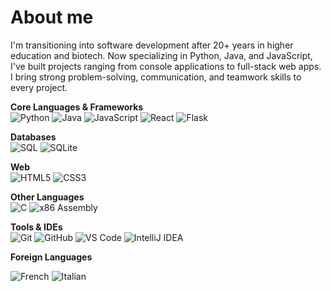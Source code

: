 # About me

I'm transitioning into software development after 20+ years in higher education and biotech. Now specializing in Python, Java, and JavaScript, I've built projects ranging from console applications to full-stack web apps. I bring strong problem-solving, communication, and teamwork skills to every project.

**Core Languages & Frameworks**  
![Python](https://img.shields.io/badge/Python-3776AB?style=for-the-badge&logo=python&logoColor=white)
![Java](https://img.shields.io/badge/Java-007396?style=for-the-badge&logo=java&logoColor=white)
![JavaScript](https://img.shields.io/badge/JavaScript-F7DF1E?style=for-the-badge&logo=javascript&logoColor=black)
![React](https://img.shields.io/badge/React-20232A?style=for-the-badge&logo=react&logoColor=61DAFB)
![Flask](https://img.shields.io/badge/Flask-000000?style=for-the-badge&logo=flask&logoColor=white)

**Databases**  
![SQL](https://img.shields.io/badge/SQL-4479A1?style=for-the-badge&logo=postgresql&logoColor=white)
![SQLite](https://img.shields.io/badge/SQLite-07405E?style=for-the-badge&logo=sqlite&logoColor=white)

**Web**  
![HTML5](https://img.shields.io/badge/HTML5-E34F26?style=for-the-badge&logo=html5&logoColor=white)
![CSS3](https://img.shields.io/badge/CSS3-1572B6?style=for-the-badge&logo=css3&logoColor=white)

**Other Languages**  
![C](https://img.shields.io/badge/C-00599C?style=for-the-badge&logo=c&logoColor=white)
![x86 Assembly](https://img.shields.io/badge/Assembly-525252?style=for-the-badge&logo=raspberrypi&logoColor=white)

**Tools & IDEs**  
![Git](https://img.shields.io/badge/Git-F05032?style=for-the-badge&logo=git&logoColor=white)
![GitHub](https://img.shields.io/badge/GitHub-181717?style=for-the-badge&logo=github&logoColor=white)
![VS Code](https://img.shields.io/badge/VS%20Code-0078D4?style=for-the-badge&logo=visual-studio-code&logoColor=white)
![IntelliJ IDEA](https://img.shields.io/badge/IntelliJIDEA-000000?style=for-the-badge&logo=intellij-idea&logoColor=white)

**Foreign Languages**

![French](https://img.shields.io/badge/Francais-3776AB?style=for-the-badge&logo=french&logoColor=white)
![Italian](https://img.shields.io/badge/Italiano-3776AB?style=for-the-badge&logo=italian&logoColor=white)
